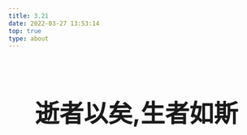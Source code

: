```yaml
---
title: 3.21
date: 2022-03-27 13:53:14
top: true
type: about
---
```

<br><br>
<body>
    <h1 align="center"><font size="7">逝者以矣,生者如斯</font></h1>
    
</body>